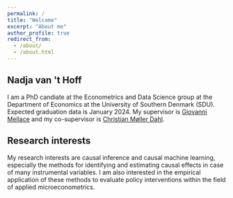 ```yaml
---
permalink: /
title: "Welcome"
excerpt: "About me"
author_profile: true
redirect_from: 
  - /about/
  - /about.html
---
```


Nadja van 't Hoff
------
I am a PhD candiate at the Econometrics and Data Science group at the Department of Economics at the University of Southern Denmark (SDU). Expected graduation data is January 2024. My supervisor is [Giovanni Mellace](https://sites.google.com/site/giovannimellace/) and my co-supervisor is [Christian Møller Dahl](https://portal.findresearcher.sdu.dk/en/persons/christian-m%C3%B8ller-dahl). 



Research interests
------
My research interests are causal inference and causal machine learning, especially the methods for identifying and estimating causal effects in case of many instrumental variables. I am also interested in the empirical application of these methods to evaluate policy interventions within the field of applied microeconometrics.


<!---
![Test image](images/mstile-150x150.png)
-->
